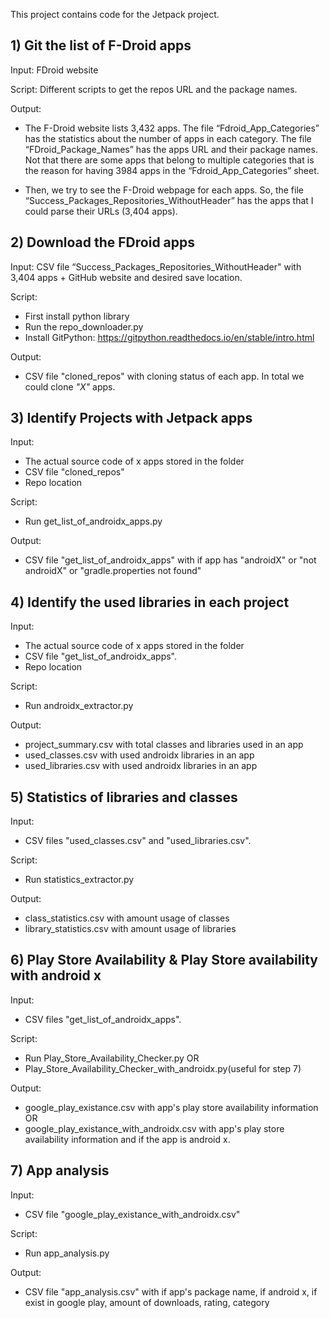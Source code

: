 This project contains code for the Jetpack project.

## 1) Git the list of F-Droid apps

Input: FDroid website 

Script: Different scripts to get the repos URL and the package names.

Output: 

 - The F-Droid website lists 3,432 apps. The file “Fdroid_App_Categories” has the statistics about the number of apps in each category. The file “FDroid_Package_Names” has the apps URL and their package names. Not that there are some apps that belong to multiple categories that is the reason for having 3984 apps in the “Fdroid_App_Categories” sheet. 

  - Then, we try to see the F-Droid webpage for each apps. So, the file “Success_Packages_Repositories_WithoutHeader” has the apps that I could parse their URLs (3,404 apps). 
 


## 2) Download the FDroid apps

Input:  CSV file “Success_Packages_Repositories_WithoutHeader" with 3,404 apps + GitHub website and desired save location.

Script: 
- First install python library 
- Run the repo_downloader.py
- Install GitPython: https://gitpython.readthedocs.io/en/stable/intro.html

Output: 
  - CSV file "cloned_repos" with cloning status of each app. In total we could clone *"X"* apps.


## 3) Identify Projects with Jetpack apps

Input: 
  - The actual source code of x apps stored in the folder
  - CSV file "cloned_repos"
  - Repo location

Script:
  - Run get_list_of_androidx_apps.py

Output:
  - CSV file "get_list_of_androidx_apps" with if app has "androidX" or "not androidX" or "gradle.properties not found"

## 4) Identify the used libraries in each project 

Input:
  - The actual source code of x apps stored in the folder
  - CSV file "get_list_of_androidx_apps".
  - Repo location

Script:
  - Run androidx_extractor.py

Output:
  - project_summary.csv with total classes and libraries used in an app
  - used_classes.csv with used androidx libraries in an app
  - used_libraries.csv with used androidx libraries in an app

## 5) Statistics of libraries and classes

Input:
  - CSV files "used_classes.csv" and "used_libraries.csv".

Script:
  - Run statistics_extractor.py

Output:
  - class_statistics.csv  with amount usage of classes
  - library_statistics.csv with amount usage of libraries

## 6) Play Store Availability & Play Store availability with android x

Input:
  - CSV files "get_list_of_androidx_apps".

Script:
  - Run Play_Store_Availability_Checker.py OR
  - Play_Store_Availability_Checker_with_androidx.py(useful for step 7)

Output:
  - google_play_existance.csv with app's play store availability information OR
  - google_play_existance_with_androidx.csv with app's play store availability information and if the app is android x.

## 7) App analysis

Input: 
  - CSV file "google_play_existance_with_androidx.csv"

Script:
  - Run app_analysis.py

Output:
  - CSV file "app_analysis.csv" with if app's package name, if android x, if exist in google play, amount of downloads, rating, category





